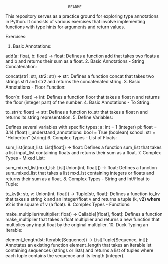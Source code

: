                                README

This repository serves as a practice ground for exploring type annotations in Python. It consists of various exercises that involve implementing functions with type hints for arguments and return values.

Exercises:

1. Basic Annotations:

add(a: float, b: float) -> float: Defines a function add that takes two floats a and b and returns their sum as a float.
2. Basic Annotations - String Concatenation:

concat(str1: str, str2: str) -> str: Defines a function concat that takes two strings str1 and str2 and returns the concatenated string.
3. Basic Annotations - Floor Function:

floor(n: float) -> int: Defines a function floor that takes a float n and returns the floor (integer part) of the number.
4. Basic Annotations - To String:

to_str(n: float) -> str: Defines a function to_str that takes a float n and returns its string representation.
5. Define Variables:

Defines several variables with specific types:
a: int = 1 (integer)
pi: float = 3.14 (float)
i_understand_annotations: bool = True (boolean)
school: str = "Holberton" (string)
6. Complex Types - List of Floats:

sum_list(input_list: List[float]) -> float: Defines a function sum_list that takes a list input_list containing floats and returns their sum as a float.
7. Complex Types - Mixed List:

sum_mixed_list(mxd_lst: List[Union[int, float]]) -> float: Defines a function sum_mixed_list that takes a list mxd_lst containing integers or floats and returns their sum as a float.
8. Complex Types - String and Int/Float to Tuple:

to_kv(k: str, v: Union[int, float]) -> Tuple[str, float]: Defines a function to_kv that takes a string k and an integer/float v and returns a tuple (k, v**2) where v**2 is the square of v (a float).
9. Complex Types - Functions:

make_multiplier(multiplier: float) -> Callable[[float], float]: Defines a function make_multiplier that takes a float multiplier and returns a new function that multiplies any input float by the original multiplier.
10. Duck Typing an Iterable:

element_length(lst: Iterable[Sequence]) -> List[Tuple[Sequence, int]]: Annotates an existing function element_length that takes an iterable lst containing sequences (strings or lists) and returns a list of tuples where each tuple contains the sequence and its length (integer).
